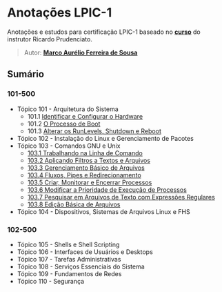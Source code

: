 # Anotações LPIC-1

Anotações e estudos para certificação LPIC-1 baseado no **[curso](https://www.udemy.com/course/curso-online-certificacao-linux-lpic1-comptia/)** do instrutor Ricardo Prudenciato.

> Autor: **[Marco Aurélio Ferreira de Sousa](https://github.com/maureliofs)**

## Sumário

### 101-500

* Tópico 101 - Arquitetura do Sistema
   * 101.1 [Identificar e Configurar o Hardware](capitulos/101/101_1.md)
   * 101.2 [O Processo de Boot](capitulos/101/101_2.md)
   * 101.3 [Alterar os RunLevels, Shutdown e Reboot](capitulos/101/101_3.md)
* Tópico 102 - Instalação do Linux e Gerenciamento de Pacotes
* Tópico 103 - Comandos GNU e Unix
   * [103.1 Trabalhando na Linha de Comando](capitulos/103/103_1.md)
   * [103.2 Aplicando Filtros a Textos e Arquivos](capitulos/103/103_2.md)
   * [103.3 Gerenciamento Básico de Arquivos](capitulos/103/103_3.md)
   * [103.4 Fluxos, Pipes e Redirecionamento](capitulos/103/103_4.md)
   * [103.5 Criar, Monitorar e Encerrar Processos](capitulos/103/103_5.md)
   * [103.6 Modificar a Prioridade de Execução de Processos](capitulos/103/103_6.md)
   * [103.7 Pesquisar em Arquivos de Texto com Expressões Regulares](capitulos/103/103_7.md)
   * [103.8 Edição Básica de Arquivos](capitulos/103/103_8.md)
* Tópico 104 - Dispositivos, Sistemas de Arquivos Linux e FHS

### 102-500

* Tópico 105 - Shells e Shell Scripting
* Tópico 106 - Interfaces de Usuários e Desktops
* Tópico 107 - Tarefas Administrativas
* Tópico 108 - Serviços Essenciais do Sistema
* Tópico 109 - Fundamentos de Redes
* Tópico 110 - Segurança

